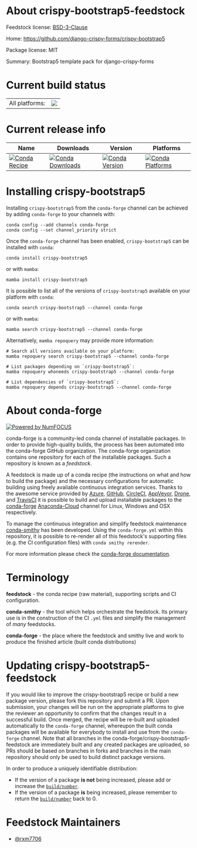 About crispy-bootstrap5-feedstock
=================================

Feedstock license: [BSD-3-Clause](https://github.com/conda-forge/crispy-bootstrap5-feedstock/blob/main/LICENSE.txt)

Home: https://github.com/django-crispy-forms/crispy-bootstrap5

Package license: MIT

Summary: Bootstrap5 template pack for django-crispy-forms

Current build status
====================


<table><tr><td>All platforms:</td>
    <td>
      <a href="https://dev.azure.com/conda-forge/feedstock-builds/_build/latest?definitionId=19596&branchName=main">
        <img src="https://dev.azure.com/conda-forge/feedstock-builds/_apis/build/status/crispy-bootstrap5-feedstock?branchName=main">
      </a>
    </td>
  </tr>
</table>

Current release info
====================

| Name | Downloads | Version | Platforms |
| --- | --- | --- | --- |
| [![Conda Recipe](https://img.shields.io/badge/recipe-crispy--bootstrap5-green.svg)](https://anaconda.org/conda-forge/crispy-bootstrap5) | [![Conda Downloads](https://img.shields.io/conda/dn/conda-forge/crispy-bootstrap5.svg)](https://anaconda.org/conda-forge/crispy-bootstrap5) | [![Conda Version](https://img.shields.io/conda/vn/conda-forge/crispy-bootstrap5.svg)](https://anaconda.org/conda-forge/crispy-bootstrap5) | [![Conda Platforms](https://img.shields.io/conda/pn/conda-forge/crispy-bootstrap5.svg)](https://anaconda.org/conda-forge/crispy-bootstrap5) |

Installing crispy-bootstrap5
============================

Installing `crispy-bootstrap5` from the `conda-forge` channel can be achieved by adding `conda-forge` to your channels with:

```
conda config --add channels conda-forge
conda config --set channel_priority strict
```

Once the `conda-forge` channel has been enabled, `crispy-bootstrap5` can be installed with `conda`:

```
conda install crispy-bootstrap5
```

or with `mamba`:

```
mamba install crispy-bootstrap5
```

It is possible to list all of the versions of `crispy-bootstrap5` available on your platform with `conda`:

```
conda search crispy-bootstrap5 --channel conda-forge
```

or with `mamba`:

```
mamba search crispy-bootstrap5 --channel conda-forge
```

Alternatively, `mamba repoquery` may provide more information:

```
# Search all versions available on your platform:
mamba repoquery search crispy-bootstrap5 --channel conda-forge

# List packages depending on `crispy-bootstrap5`:
mamba repoquery whoneeds crispy-bootstrap5 --channel conda-forge

# List dependencies of `crispy-bootstrap5`:
mamba repoquery depends crispy-bootstrap5 --channel conda-forge
```


About conda-forge
=================

[![Powered by
NumFOCUS](https://img.shields.io/badge/powered%20by-NumFOCUS-orange.svg?style=flat&colorA=E1523D&colorB=007D8A)](https://numfocus.org)

conda-forge is a community-led conda channel of installable packages.
In order to provide high-quality builds, the process has been automated into the
conda-forge GitHub organization. The conda-forge organization contains one repository
for each of the installable packages. Such a repository is known as a *feedstock*.

A feedstock is made up of a conda recipe (the instructions on what and how to build
the package) and the necessary configurations for automatic building using freely
available continuous integration services. Thanks to the awesome service provided by
[Azure](https://azure.microsoft.com/en-us/services/devops/), [GitHub](https://github.com/),
[CircleCI](https://circleci.com/), [AppVeyor](https://www.appveyor.com/),
[Drone](https://cloud.drone.io/welcome), and [TravisCI](https://travis-ci.com/)
it is possible to build and upload installable packages to the
[conda-forge](https://anaconda.org/conda-forge) [Anaconda-Cloud](https://anaconda.org/)
channel for Linux, Windows and OSX respectively.

To manage the continuous integration and simplify feedstock maintenance
[conda-smithy](https://github.com/conda-forge/conda-smithy) has been developed.
Using the ``conda-forge.yml`` within this repository, it is possible to re-render all of
this feedstock's supporting files (e.g. the CI configuration files) with ``conda smithy rerender``.

For more information please check the [conda-forge documentation](https://conda-forge.org/docs/).

Terminology
===========

**feedstock** - the conda recipe (raw material), supporting scripts and CI configuration.

**conda-smithy** - the tool which helps orchestrate the feedstock.
                   Its primary use is in the construction of the CI ``.yml`` files
                   and simplify the management of *many* feedstocks.

**conda-forge** - the place where the feedstock and smithy live and work to
                  produce the finished article (built conda distributions)


Updating crispy-bootstrap5-feedstock
====================================

If you would like to improve the crispy-bootstrap5 recipe or build a new
package version, please fork this repository and submit a PR. Upon submission,
your changes will be run on the appropriate platforms to give the reviewer an
opportunity to confirm that the changes result in a successful build. Once
merged, the recipe will be re-built and uploaded automatically to the
`conda-forge` channel, whereupon the built conda packages will be available for
everybody to install and use from the `conda-forge` channel.
Note that all branches in the conda-forge/crispy-bootstrap5-feedstock are
immediately built and any created packages are uploaded, so PRs should be based
on branches in forks and branches in the main repository should only be used to
build distinct package versions.

In order to produce a uniquely identifiable distribution:
 * If the version of a package **is not** being increased, please add or increase
   the [``build/number``](https://docs.conda.io/projects/conda-build/en/latest/resources/define-metadata.html#build-number-and-string).
 * If the version of a package **is** being increased, please remember to return
   the [``build/number``](https://docs.conda.io/projects/conda-build/en/latest/resources/define-metadata.html#build-number-and-string)
   back to 0.

Feedstock Maintainers
=====================

* [@rxm7706](https://github.com/rxm7706/)

